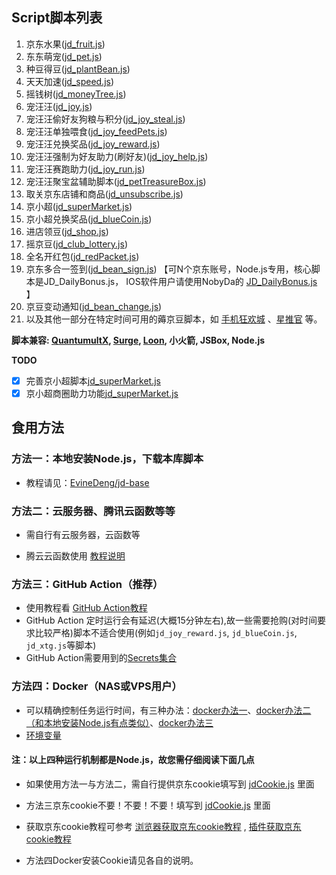 ## Script脚本列表

1.  京东水果([jd_fruit.js](https://raw.githubusercontent.com/xuwei1995/jd-123/master/jd_fruit.js))
2.  东东萌宠([jd_pet.js](https://raw.githubusercontent.com/xuwei1995/jd-123/master/jd_pet.js))
4.  种豆得豆([jd_plantBean.js](https://raw.githubusercontent.com/xuwei1995/jd-123/master/jd_plantBean.js))
5.  天天加速([jd_speed.js](https://raw.githubusercontent.com/xuwei1995/jd-123/master/jd_speed.js))
6.  摇钱树([jd_moneyTree.js](https://raw.githubusercontent.com/xuwei1995/jd-123/master/jd_moneyTree.js))
6.  宠汪汪([jd_joy.js](https://raw.githubusercontent.com/xuwei1995/jd-123/master/jd_joy.js))
7.  宠汪汪偷好友狗粮与积分([jd_joy_steal.js](https://raw.githubusercontent.com/xuwei1995/jd-123/master/jd_joy_steal.js))
8.  宠汪汪单独喂食([jd_joy_feedPets.js](https://raw.githubusercontent.com/xuwei1995/jd-123/master/jd_joy_feedPets.js))
9.  宠汪汪兑换奖品([jd_joy_reward.js](https://raw.githubusercontent.com/xuwei1995/jd-123/master/jd_joy_reward.js))
10.  宠汪汪强制为好友助力(刷好友)([jd_joy_help.js](https://raw.githubusercontent.com/xuwei1995/jd-123/master/jd_joy_help.js))
11.  宠汪汪赛跑助力([jd_joy_run.js](https://raw.githubusercontent.com/xuwei1995/jd-123/master/jd_joy_run.js))
12.  宠汪汪聚宝盆辅助脚本([jd_petTreasureBox.js](https://raw.githubusercontent.com/xuwei1995/jd-123/master/jd_petTreasureBox.js))
13.  取关京东店铺和商品([jd_unsubscribe.js](https://raw.githubusercontent.com/xuwei1995/jd-123/master/jd_unsubscribe.js))
14.  京小超([jd_superMarket.js](https://raw.githubusercontent.com/xuwei1995/jd-123/master/jd_superMarket.js))
15.  京小超兑换奖品([jd_blueCoin.js](https://raw.githubusercontent.com/xuwei1995/jd-123/master/jd_blueCoin.js))
16.  进店领豆([jd_shop.js](https://raw.githubusercontent.com/xuwei1995/jd-123/master/jd_shop.js))
17.  摇京豆([jd_club_lottery.js](https://raw.githubusercontent.com/xuwei1995/jd-123/master/jd_club_lottery.js))
18.  全名开红包([jd_redPacket.js](https://raw.githubusercontent.com/xuwei1995/jd-123/master/jd_redPacket.js))
19.  京东多合一签到([jd_bean_sign.js](https://raw.githubusercontent.com/xuwei1995/jd-123/master/jd_bean_sign.js)) 【可N个京东账号，Node.js专用，核心脚本是JD_DailyBonus.js， IOS软件用户请使用NobyDa的 [JD_DailyBonus.js](https://raw.githubusercontent.com/NobyDa/Script/master/JD-DailyBonus/JD_DailyBonus.js) 】
20.  京豆变动通知([jd_bean_change.js](https://raw.githubusercontent.com/xuwei1995/jd-123/master/jd_bean_change.js))
21.  以及其他一部分在特定时间可用的薅京豆脚本，如 [手机狂欢城](https://raw.githubusercontent.com/xuwei1995/jd-123/master/jd_818.js) 、[星推官](https://raw.githubusercontent.com/xuwei1995/jd-123/master/jd_xtg.js) 等。

**脚本兼容: [QuantumultX](https://apps.apple.com/us/app/quantumult-x/id1443988620), [Surge](https://apps.apple.com/us/app/surge-4/id1442620678), [Loon](https://apps.apple.com/us/app/loon/id1373567447), 小火箭, JSBox, Node.js**

**TODO**

- [x] 完善京小超脚本[jd_superMarket.js](https://raw.githubusercontent.com/xuwei1995/jd-123/master/jd_superMarket.js)
- [x] 京小超商圈助力功能[jd_superMarket.js](https://raw.githubusercontent.com/xuwei1995/jd-123/master/jd_superMarket.js)

## 食用方法

### 方法一：本地安装Node.js，下载本库脚本

  - 教程请见：[EvineDeng/jd-base](https://github.com/EvineDeng/jd-base)

### 方法二：云服务器、腾讯云函数等等

  - 需自行有云服务器，云函数等

  - 腾云云函数使用 [教程说明](iCloud.md)
        
### 方法三：GitHub Action（推荐）

 - 使用教程看 [GitHub Action教程](githubAction.md)
 - GitHub Action 定时运行会有延迟(大概15分钟左右),故一些需要抢购(对时间要求比较严格)脚本不适合使用(例如`jd_joy_reward.js`, `jd_blueCoin.js`, `jd_xtg.js`等脚本)
 - GitHub Action需要用到的[Secrets集合](https://github.com/xuwei1995/jd-123/blob/master/githubAction.md#%E4%B8%8B%E6%96%B9%E6%8F%90%E4%BE%9B%E4%BD%BF%E7%94%A8%E5%88%B0%E7%9A%84-secrets%E5%85%A8%E9%9B%86%E5%90%88)
 
### 方法四：Docker（NAS或VPS用户）

 - 可以精确控制任务运行时间，有三种办法：[docker办法一](https://github.com/xuwei1995/jd-123/tree/master/docker)、[docker办法二（和本地安装Node.js有点类似）](https://github.com/EvineDeng/jd-base)、[docker办法三](https://github.com/chinnkarahoi/jd-scripts-docker)
 - [环境变量](https://github.com/xuwei1995/jd-123/blob/master/githubAction.md#%E4%B8%8B%E6%96%B9%E6%8F%90%E4%BE%9B%E4%BD%BF%E7%94%A8%E5%88%B0%E7%9A%84-secrets%E5%85%A8%E9%9B%86%E5%90%88)
 
#### 注：以上四种运行机制都是Node.js，故您需仔细阅读下面几点


  - 如果使用方法一与方法二，需自行提供京东cookie填写到 [jdCookie.js](https://github.com/xuwei1995/jd-123/blob/master/jdCookie.js) 里面

  - 方法三京东cookie不要！不要！不要！填写到 [jdCookie.js](https://github.com/xuwei1995/jd-123/blob/master/jdCookie.js) 里面
   
  - 获取京东cookie教程可参考 [浏览器获取京东cookie教程](https://github.com/xuwei1995/jd-123/blob/master/backUp/GetJdCookie.md) , [插件获取京东cookie教程](https://github.com/xuwei1995/jd-123/blob/master/backUp/GetJdCookie2.md)

  - 方法四Docker安装Cookie请见各自的说明。
